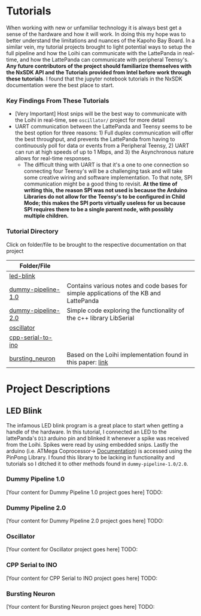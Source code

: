 # Tutorials
When working with new or unfamiliar technology it is always best get a sense of the hardware and how it will work. In doing this my hope was to better understand the limitations and nuances of the Kapoho Bay Board. In a similar vein, my tutorial projects brought to light potential ways to setup the full pipeline and how the Loihi can communicate with the LattePanda in real-time, and how the LattePanda can communicate with peripheral Teensy's. **Any future contributors of the project should familiarize themselves with the NxSDK API and the Tutorials provided from Intel before work through these tutorials**. I found that the jupyter notebook tutorials in the NxSDK documentation were the best place to start. 

### Key Findings From These Tutorials
- [Very Important] Host snips will be the best way to communicate with the Loihi in real-time, see `oscillator/` project for more detail
- UART communication between the LattePanda and Teensy seems to be the best option for three reasons: 1) Full duplex communication will offer the best throughput, and prevents the LattePanda from having to continuously poll for data or events from a Peripheral Teensy, 2) UART can run at high speeds of up to 1 Mbps, and 3) the Asynchronous nature allows for real-time responses. 
    - The difficult thing with UART is that it's a one to one connection so connecting four Teensy's will be a challenging task and will take some creative wiring and software implementation. To that note, SPI communication might be a good thing to revisit. **At the time of writing this, the reason SPI was not used is because the Arduino Libraries do not allow for the Teensy's to be configured in Child Mode; this makes the SPI ports virtually useless for us because SPI requires there to be a single parent node, with possibly multiple children.**


### Tutorial Directory
Click on folder/file to be brought to the respective documentation on that project

| Folder/File | |
|-------------|-------------------|
| [led-blink](#led-blink) |  |
| [dummy-pipeline-1.0](#dummy-1) | Contains various notes and code bases for simple applications of the KB and LattePanda |
| [dummy-pipeline-2.0](#dummy-2) | Simple code exploring the functionality of the c++ library LibSerial |
| [oscillator](#oscillator) | |
| [cpp-serial-to-ino](#cpp-serial) | |
| [bursting_neuron](#bursting-neuron) | Based on the Loihi implementation found in this paper: [link](https://dl.acm.org/doi/10.1145/3407197.3407205) |

# Project Descriptions

## LED Blink<a name="led-blink"></a>
The infamous LED blink program is a great place to start when getting a handle of the hardware. In this tutorial, I connected an LED to the lattePanda's `D13` arduino pin and blinked it whenever a spike was received from the Loihi. Spikes were read by using embedded snips. Lastly the arduino (i.e. ATMega Coprocessor-> [Documentation](http://docs.lattepanda.com/content/3rd_delta_edition/specification/)) is accessed using the PinPong Library. I found this library to be lacking in functionality and tutorials so I ditched it to other methods found in `dummy-pipeline-1.0/2.0`. 

### Dummy Pipeline 1.0<a name="dummy-1"></a>
[Your content for Dummy Pipeline 1.0 project goes here] TODO: 

### Dummy Pipeline 2.0<a name="dummy-2"></a>
[Your content for Dummy Pipeline 2.0 project goes here] TODO: 

### Oscillator<a name="oscillator"></a>
[Your content for Oscillator project goes here] TODO: 

### CPP Serial to INO<a name="cpp-serial"></a>
[Your content for CPP Serial to INO project goes here] TODO: 

### Bursting Neuron<a name="bursting-neuron"></a>
[Your content for Bursting Neuron project goes here] TODO: 